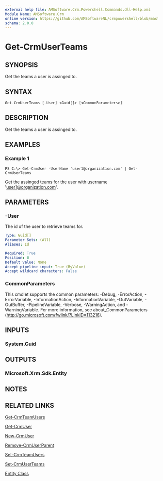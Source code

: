 ```yaml
---
external help file: AMSoftware.Crm.Powershell.Commands.dll-Help.xml
Module Name: AMSoftware.Crm
online version: https://github.com/AMSoftwareNL/crmpowershell/blob/master/docs/Get-CrmUserTeams.md
schema: 2.0.0
---
```


# Get-CrmUserTeams

## SYNOPSIS
Get the teams a user is assinged to.

## SYNTAX

```
Get-CrmUserTeams [-User] <Guid[]> [<CommonParameters>]
```

## DESCRIPTION
Get the teams a user is assinged to.

## EXAMPLES

### Example 1
```
PS C:\> Get-CrmUser -UserName 'user1@organization.com' | Get-CrmUserTeams
```

Get the assinged teams for the user with username 'user1@organization.com'.

## PARAMETERS

### -User
The id of the user to retrieve teams for.

```yaml
Type: Guid[]
Parameter Sets: (All)
Aliases: Id

Required: True
Position: 0
Default value: None
Accept pipeline input: True (ByValue)
Accept wildcard characters: False
```

### CommonParameters
This cmdlet supports the common parameters: -Debug, -ErrorAction, -ErrorVariable, -InformationAction, -InformationVariable, -OutVariable, -OutBuffer, -PipelineVariable, -Verbose, -WarningAction, and -WarningVariable. For more information, see about_CommonParameters (http://go.microsoft.com/fwlink/?LinkID=113216).

## INPUTS

### System.Guid
## OUTPUTS

### Microsoft.Xrm.Sdk.Entity
## NOTES

## RELATED LINKS

[Get-CrmTeamUsers](Get-CrmTeamUsers.md)

[Get-CrmUser](Get-CrmUser.md)

[New-CrmUser](New-CrmUser.md)

[Remove-CrmUserParent](Remove-CrmUserParent.md)

[Set-CrmTeamUsers](Set-CrmTeamUsers.md)

[Set-CrmUserTeams](Set-CrmUserTeams.md)

[Entity Class](https://msdn.microsoft.com/library/microsoft.xrm.sdk.entity.aspx)
